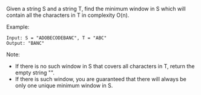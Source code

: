 Given a string S and a string T, find the minimum window in S which will contain all the characters in T in complexity O(n).

Example:

```
Input: S = "ADOBECODEBANC", T = "ABC"
Output: "BANC"
```

Note:

- If there is no such window in S that covers all characters in T, return the empty string "".
- If there is such window, you are guaranteed that there will always be only one unique minimum window in S.
